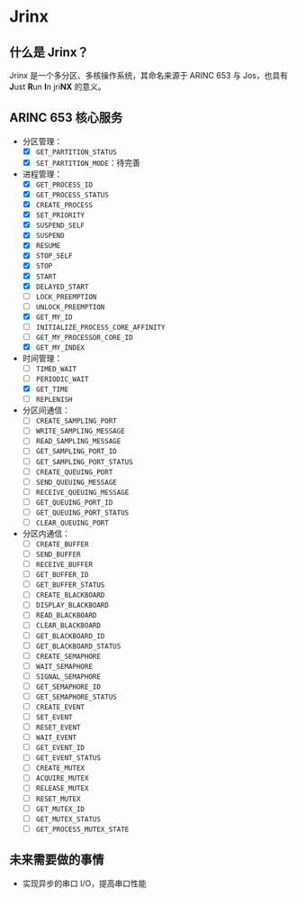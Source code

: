 # Jrinx

## 什么是 Jrinx？

Jrinx 是一个多分区、多核操作系统，其命名来源于 ARINC 653 与 Jos，也具有 **J**ust **R**un **I**n jri**NX** 的意义。

## ARINC 653 核心服务

- 分区管理：
  - [x] `GET_PARTITION_STATUS`
  - [x] `SET_PARTITION_MODE`：待完善
- 进程管理：
  - [x] `GET_PROCESS_ID`
  - [x] `GET_PROCESS_STATUS`
  - [x] `CREATE_PROCESS`
  - [x] `SET_PRIORITY`
  - [x] `SUSPEND_SELF`
  - [x] `SUSPEND`
  - [x] `RESUME`
  - [x] `STOP_SELF`
  - [x] `STOP`
  - [x] `START`
  - [x] `DELAYED_START`
  - [ ] `LOCK_PREEMPTION`
  - [ ] `UNLOCK_PREEMPTION`
  - [x] `GET_MY_ID`
  - [ ] `INITIALIZE_PROCESS_CORE_AFFINITY`
  - [ ] `GET_MY_PROCESSOR_CORE_ID`
  - [x] `GET_MY_INDEX`
- 时间管理：
  - [ ] `TIMED_WAIT`
  - [ ] `PERIODIC_WAIT`
  - [x] `GET_TIME`
  - [ ] `REPLENISH`
- 分区间通信：
  - [ ] `CREATE_SAMPLING_PORT`
  - [ ] `WRITE_SAMPLING_MESSAGE`
  - [ ] `READ_SAMPLING_MESSAGE`
  - [ ] `GET_SAMPLING_PORT_ID`
  - [ ] `GET_SAMPLING_PORT_STATUS`
  - [ ] `CREATE_QUEUING_PORT`
  - [ ] `SEND_QUEUING_MESSAGE`
  - [ ] `RECEIVE_QUEUING_MESSAGE`
  - [ ] `GET_QUEUING_PORT_ID`
  - [ ] `GET_QUEUING_PORT_STATUS`
  - [ ] `CLEAR_QUEUING_PORT`
- 分区内通信：
  - [ ] `CREATE_BUFFER`
  - [ ] `SEND_BUFFER`
  - [ ] `RECEIVE_BUFFER`
  - [ ] `GET_BUFFER_ID`
  - [ ] `GET_BUFFER_STATUS`
  - [ ] `CREATE_BLACKBOARD`
  - [ ] `DISPLAY_BLACKBOARD`
  - [ ] `READ_BLACKBOARD`
  - [ ] `CLEAR_BLACKBOARD`
  - [ ] `GET_BLACKBOARD_ID`
  - [ ] `GET_BLACKBOARD_STATUS`
  - [ ] `CREATE_SEMAPHORE`
  - [ ] `WAIT_SEMAPHORE`
  - [ ] `SIGNAL_SEMAPHORE`
  - [ ] `GET_SEMAPHORE_ID`
  - [ ] `GET_SEMAPHORE_STATUS`
  - [ ] `CREATE_EVENT`
  - [ ] `SET_EVENT`
  - [ ] `RESET_EVENT`
  - [ ] `WAIT_EVENT`
  - [ ] `GET_EVENT_ID`
  - [ ] `GET_EVENT_STATUS`
  - [ ] `CREATE_MUTEX`
  - [ ] `ACQUIRE_MUTEX`
  - [ ] `RELEASE_MUTEX`
  - [ ] `RESET_MUTEX`
  - [ ] `GET_MUTEX_ID`
  - [ ] `GET_MUTEX_STATUS`
  - [ ] `GET_PROCESS_MUTEX_STATE`

## 未来需要做的事情

- 实现异步的串口 I/O，提高串口性能
